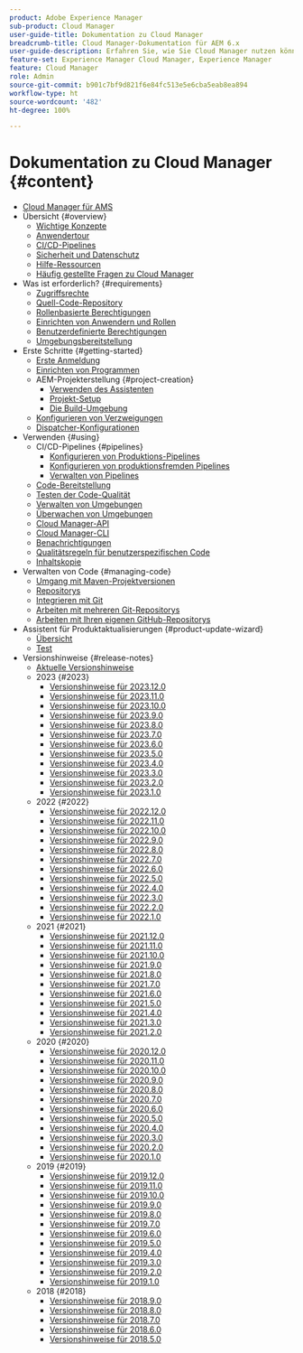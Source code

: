 ```yaml
---
product: Adobe Experience Manager
sub-product: Cloud Manager
user-guide-title: Dokumentation zu Cloud Manager
breadcrumb-title: Cloud Manager-Dokumentation für AEM 6.x
user-guide-description: Erfahren Sie, wie Sie Cloud Manager nutzen können, um Adobe Experience Manager für AMS in der Cloud selbst zu verwalten.
feature-set: Experience Manager Cloud Manager, Experience Manager
feature: Cloud Manager
role: Admin
source-git-commit: b901c7bf9d821f6e84fc513e5e6cba5eab8ea894
workflow-type: ht
source-wordcount: '482'
ht-degree: 100%

---
```



# Dokumentation zu Cloud Manager {#content}

+ [Cloud Manager für AMS](/help/introduction.md)
+ Übersicht {#overview}
   + [Wichtige Konzepte](/help/overview/key-concepts.md)
   + [Anwendertour](/help/overview/user-journey.md)
   + [CI/CD-Pipelines](/help/overview/ci-cd-pipelines.md)
   + [Sicherheit und Datenschutz](/help/overview/security-and-privacy.md)
   + [Hilfe-Ressourcen](/help/overview/help-resources.md)
   + [Häufig gestellte Fragen zu Cloud Manager](/help/overview/faqs.md)
+ Was ist erforderlich? {#requirements}
   + [Zugriffsrechte](/help/requirements/access-rights.md)
   + [Quell-Code-Repository](/help/requirements/source-code-repository.md)
   + [Rollenbasierte Berechtigungen](/help/requirements/role-based-permissions.md)
   + [Einrichten von Anwendern und Rollen](/help/requirements/users-and-roles.md)
   + [Benutzerdefinierte Berechtigungen](/help/using/custom-permissions.md)
   + [Umgebungsbereitstellung](/help/requirements/environment-provisioning.md)
+ Erste Schritte {#getting-started}
   + [Erste Anmeldung](/help/getting-started/first-time-login.md)
   + [Einrichten von Programmen](/help/getting-started/program-setup.md)
   + AEM-Projekterstellung {#project-creation}
      + [Verwenden des Assistenten](/help/getting-started/using-the-wizard.md)
      + [Projekt-Setup](/help/getting-started/project-setup.md)
      + [Die Build-Umgebung](/help/getting-started/build-environment.md)
   + [Konfigurieren von Verzweigungen](/help/getting-started/configuring-branches.md)
   + [Dispatcher-Konfigurationen](/help/getting-started/dispatcher-configurations.md)
+ Verwenden {#using}
   + CI/CD-Pipelines {#pipelines}
      + [Konfigurieren von Produktions-Pipelines](/help/using/production-pipelines.md)
      + [Konfigurieren von produktionsfremden Pipelines](/help/using/non-production-pipelines.md)
      + [Verwalten von Pipelines](/help/using/managing-pipelines.md)
   + [Code-Bereitstellung](/help/using/code-deployment.md)
   + [Testen der Code-Qualität](/help/using/code-quality-testing.md)
   + [Verwalten von Umgebungen](/help/using/managing-environments.md)
   + [Überwachen von Umgebungen](/help/using/monitoring-environments.md)
   + [Cloud Manager-API](https://developer.adobe.com/experience-cloud/cloud-manager/reference/api/)
   + [Cloud Manager-CLI](https://github.com/adobe/aio-cli-plugin-cloudmanager/blob/main/README.md)
   + [Benachrichtigungen](/help/using/notifications.md)
   + [Qualitätsregeln für benutzerspezifischen Code](/help/using/custom-code-quality-rules.md)
   + [Inhaltskopie](/help/using/content-copy.md)
+ Verwalten von Code {#managing-code}
   + [Umgang mit Maven-Projektversionen](/help/managing-code/maven-project-version.md)
   + [Repositorys](/help/managing-code/repositories.md)
   + [Integrieren mit Git](/help/managing-code/git-integration.md)
   + [Arbeiten mit mehreren Git-Repositorys](/help/managing-code/multiple-git-repos.md)
   + [Arbeiten mit Ihren eigenen GitHub-Repositorys](/help/managing-code/byo-github.md)
+ Assistent für Produktaktualisierungen {#product-update-wizard}
   + [Übersicht](/help/product-update-wizard/overview.md)
   + [Test](/help/product-update-wizard/evaluation.md)
+ Versionshinweise {#release-notes}
   + [Aktuelle Versionshinweise](/help/release-notes/current.md)
   + 2023 {#2023}
      + [Versionshinweise für 2023.12.0](/help/release-notes/2023/2023-12-0.md)
      + [Versionshinweise für 2023.11.0](/help/release-notes/2023/2023-11-0.md)
      + [Versionshinweise für 2023.10.0](/help/release-notes/2023/2023-10-0.md)
      + [Versionshinweise für 2023.9.0](/help/release-notes/2023/2023-9-0.md)
      + [Versionshinweise für 2023.8.0](/help/release-notes/2023/2023-8-0.md)
      + [Versionshinweise für 2023.7.0](/help/release-notes/2023/2023-7-0.md)
      + [Versionshinweise für 2023.6.0](/help/release-notes/2023/2023-6-0.md)
      + [Versionshinweise für 2023.5.0](/help/release-notes/2023/2023-5-0.md)
      + [Versionshinweise für 2023.4.0](/help/release-notes/2023/2023-4-0.md)
      + [Versionshinweise für 2023.3.0](/help/release-notes/2023/2023-3-0.md)
      + [Versionshinweise für 2023.2.0](/help/release-notes/2023/2023-2-0.md)
      + [Versionshinweise für 2023.1.0](/help/release-notes/2023/2023-1-0.md)
   + 2022 {#2022}
      + [Versionshinweise für 2022.12.0](/help/release-notes/2022/2022-12-0.md)
      + [Versionshinweise für 2022.11.0](/help/release-notes/2022/2022-11-0.md)
      + [Versionshinweise für 2022.10.0](/help/release-notes/2022/2022-10-0.md)
      + [Versionshinweise für 2022.9.0](/help/release-notes/2022/2022-9-0.md)
      + [Versionshinweise für 2022.8.0](/help/release-notes/2022/2022-8-0.md)
      + [Versionshinweise für 2022.7.0](/help/release-notes/2022/2022-7-0.md)
      + [Versionshinweise für 2022.6.0](/help/release-notes/2022/2022-6-0.md)
      + [Versionshinweise für 2022.5.0](/help/release-notes/2022/2022-5-0.md)
      + [Versionshinweise für 2022.4.0](/help/release-notes/2022/2022-4-0.md)
      + [Versionshinweise für 2022.3.0](/help/release-notes/2022/2022-3-0.md)
      + [Versionshinweise für 2022.2.0](/help/release-notes/2022/2022-2-0.md)
      + [Versionshinweise für 2022.1.0](/help/release-notes/2022/2022-1-0.md)
   + 2021 {#2021}
      + [Versionshinweise für 2021.12.0](/help/release-notes/2021/2021-12-0.md)
      + [Versionshinweise für 2021.11.0](/help/release-notes/2021/2021-11-0.md)
      + [Versionshinweise für 2021.10.0](/help/release-notes/2021/2021-10-0.md)
      + [Versionshinweise für 2021.9.0](/help/release-notes/2021/2021-9-0.md)
      + [Versionshinweise für 2021.8.0](/help/release-notes/2021/2021-8-0.md)
      + [Versionshinweise für 2021.7.0](/help/release-notes/2021/2021-7-0.md)
      + [Versionshinweise für 2021.6.0](/help/release-notes/2021/2021-6-0.md)
      + [Versionshinweise für 2021.5.0](/help/release-notes/2021/2021-5-0.md)
      + [Versionshinweise für 2021.4.0](/help/release-notes/2021/2021-4-0.md)
      + [Versionshinweise für 2021.3.0](/help/release-notes/2021/2021-3-0.md)
      + [Versionshinweise für 2021.2.0](/help/release-notes/2021/2021-2-0.md)
   + 2020 {#2020}
      + [Versionshinweise für 2020.12.0](/help/release-notes/2020/2020-12-0.md)
      + [Versionshinweise für 2020.11.0](/help/release-notes/2020/2020-11-0.md)
      + [Versionshinweise für 2020.10.0](/help/release-notes/2020/2020-10-0.md)
      + [Versionshinweise für 2020.9.0](/help/release-notes/2020/2020-9-0.md)
      + [Versionshinweise für 2020.8.0](/help/release-notes/2020/2020-8-0.md)
      + [Versionshinweise für 2020.7.0](/help/release-notes/2020/2020-7-0.md)
      + [Versionshinweise für 2020.6.0](/help/release-notes/2020/2020-6-0.md)
      + [Versionshinweise für 2020.5.0](/help/release-notes/2020/2020-5-0.md)
      + [Versionshinweise für 2020.4.0](/help/release-notes/2020/2020-4-0.md)
      + [Versionshinweise für 2020.3.0](/help/release-notes/2020/2020-3-0.md)
      + [Versionshinweise für 2020.2.0](/help/release-notes/2020/2020-2-0.md)
      + [Versionshinweise für 2020.1.0](/help/release-notes/2020/2020-1-0.md)
   + 2019 {#2019}
      + [Versionshinweise für 2019.12.0](/help/release-notes/2019/2019-12-0.md)
      + [Versionshinweise für 2019.11.0](/help/release-notes/2019/2019-11-0.md)
      + [Versionshinweise für 2019.10.0](/help/release-notes/2019/2019-10-0.md)
      + [Versionshinweise für 2019.9.0](/help/release-notes/2019/2019-9-0.md)
      + [Versionshinweise für 2019.8.0](/help/release-notes/2019/2019-8-0.md)
      + [Versionshinweise für 2019.7.0](/help/release-notes/2019/2019-7-0.md)
      + [Versionshinweise für 2019.6.0](/help/release-notes/2019/2019-6-0.md)
      + [Versionshinweise für 2019.5.0](/help/release-notes/2019/2019-5-0.md)
      + [Versionshinweise für 2019.4.0](/help/release-notes/2019/2019-4-0.md)
      + [Versionshinweise für 2019.3.0](/help/release-notes/2019/2019-3-0.md)
      + [Versionshinweise für 2019.2.0](/help/release-notes/2019/2019-2-0.md)
      + [Versionshinweise für 2019.1.0](/help/release-notes/2019/2019-1-0.md)
   + 2018 {#2018}
      + [Versionshinweise für 2018.9.0](/help/release-notes/2018/2018-9-0.md)
      + [Versionshinweise für 2018.8.0](/help/release-notes/2018/2018-8-0.md)
      + [Versionshinweise für 2018.7.0](/help/release-notes/2018/2018-7-0.md)
      + [Versionshinweise für 2018.6.0](/help/release-notes/2018/2018-6-0.md)
      + [Versionshinweise für 2018.5.0](/help/release-notes/2018/2018-5-0.md)
